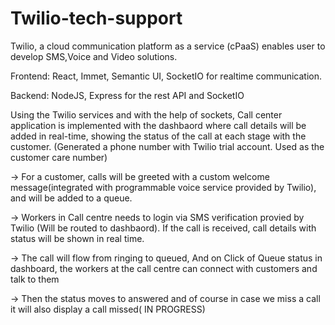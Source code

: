 # Twilio-tech-support

Twilio, a cloud communication platform as a service (cPaaS) enables user to develop SMS,Voice and Video solutions.

Frontend: React, Immet, Semantic UI, SocketIO for realtime communication.

Backend: NodeJS, Express for the rest API and SocketIO  

Using the Twilio services and with the help of sockets, 
Call center application is implemented with the dashbaord where call details will be added in real-time, showing the status of the call at each stage with the customer.
(Generated a phone number with Twilio trial account. Used as the customer care number)

-> For a customer, calls will be greeted with a custom welcome message(integrated with programmable voice service provided by Twilio), and will be added to a queue.

-> Workers in Call centre needs to login via SMS verification provied by Twilio (Will be routed to dashbaord). 
   If the call is received, call details with status will be shown in real time.
   
-> The call will flow from ringing to queued, And on Click of Queue status in dashboard, the workers at the call centre can connect with customers and talk to them

-> Then the status moves to answered and of course in case we miss a call it will also display a call missed( IN PROGRESS)
